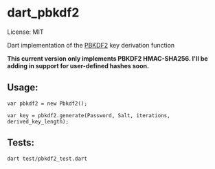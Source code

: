 dart_pbkdf2
===========

License: MIT

Dart implementation of the [PBKDF2](http://en.wikipedia.org/wiki/PBKDF2) key derivation function


__This current version only implements PBKDF2 HMAC-SHA256. I'll be adding in support for user-defined hashes soon.__

## Usage:

```
var pbkdf2 = new Pbkdf2();

var key = pbkdf2.generate(Password, Salt, iterations, derived_key_length);
```


## Tests:

```
dart test/pbkdf2_test.dart
```




